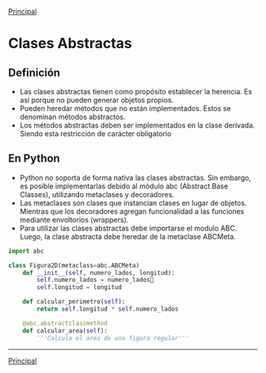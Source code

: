 [Principal](https://github.com/UNAH-SISTEMAS/2018-1PAC-IS410)

# Clases Abstractas

## Definición
- Las clases abstractas tienen como propósito establecer la herencia. Es así porque no pueden generar objetos propios.
- Pueden heredar métodos que no están implementados. Estos se denominan métodos abstractos.
- Los métodos abstractas deben ser implementados en la clase derivada. Siendo esta restricción de carácter obligatorio

## En Python
- Python no soporta de forma nativa las clases abstractas. Sin embargo, es posible implementarlas debido al módulo abc (Abstract Base Classes), utilizando metaclases y decoradores.
- Las metaclases son clases que instancian clases en lugar de objetos. Mientras que los decoradores agregan funcionalidad a las funciones mediante envoltorios (wrappers). 
- Para utilizar las clases abstractas debe importarse el modulo ABC. Luego, la clase abstracta debe heredar de la metaclase ABCMeta.

```python
import abc

class Figura2D(metaclass=abc.ABCMeta)
    def __init__(self, numero_lados, longitud):
        self.numero_lados = numero_lados
        self.longitud = longitud

    def calcular_perimetro(self):
        return self.longitud * self.numero_lados

    @abc.abstractclassmethod
    def calcular_area(self):
        '''Calcula el area de una figura regular'''
```

---
[Principal](https://github.com/UNAH-SISTEMAS/2018-1PAC-IS410)